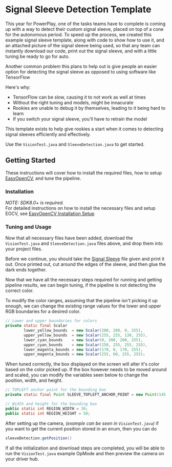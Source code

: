 # Signal Sleeve Detection Template
This year for PowerPlay, one of the tasks teams have to complete is coming up with a way to detect their custom signal sleeve, placed on top of a cone for the autonomous period. To speed up the process, we created this example signal sleeve template, along with code to show how to use it, and an attached picture of the signal sleeve being used, so that any team can instantly download our code, print out the signal sleeve, and with a little tuning be ready to go for auto. 

Another common problem this plans to help out is give people an easier option for detecting the signal sleeve as opposed to using software like TensorFlow

Here's why:
* TensorFlow can be slow, causing it to not work as well at times
* Without the right tuning and models, might be innacurate
* Rookies are unable to debug it by themselves, leading to it being hard to learn
* If you switch your signal sleeve, you'll have to retrain the model

This template exists to help give rookies a start when it comes to detecting signal sleeves efficiently and effectively.

Use the `VisionTest.java` and `SleeveDetection.java` to get started.

## Getting Started

These instructions will cover how to install the required files, how to setup [EasyOpenCV](https://github.com/OpenFTC/EasyOpenCV), and tune the pipeline.

### Installation

_NOTE: SDK8.0+ is required._<br />
For detailed instructions on how to install the necessary files and setup EOCV, see [EasyOpenCV Installation Setup](https://github.com/OpenFTC/EasyOpenCV)

### Tuning and Usage

Now that all necessary files have been added, download the `VisionTest.java` and `SleeveDetection.java` files above, and drop them into your project files.

Before we continue, you should take the [Signal Sleeve](https://github.com/ProDCG/PowerPlaySleeveDetection/blob/main/signal-sleeve-template.png) file given and print it out. Once printed out, cut around the edges of the sleeve, and then glue the dark ends together.

Now that we have all the necessary steps required for running and getting pipeline results, we can begin tuning, if the pipeline is not detecting the correct color.

To modify the color ranges, assuming that the pipeline isn't picking it up enough, we can change the existing range values for the lower and upper RGB boundaries for a desired color. <br />
```java
// Lower and upper boundaries for colors
private static final Scalar
        lower_yellow_bounds  = new Scalar(200, 200, 0, 255),
        upper_yellow_bounds  = new Scalar(255, 255, 130, 255),
        lower_cyan_bounds    = new Scalar(0, 200, 200, 255),
        upper_cyan_bounds    = new Scalar(150, 255, 255, 255),
        lower_magenta_bounds = new Scalar(170, 0, 170, 255),
        upper_magenta_bounds = new Scalar(255, 60, 255, 255);
```

When tuned correctly, the box displayed on the screen will alter it's color based on the color picked up. If the box however needs to be moved around and scaled, you can modify the variables seen below to change the position, width, and height.<br />
```java
// TOPLEFT anchor point for the bounding box
private static final Point SLEEVE_TOPLEFT_ANCHOR_POINT = new Point(145, 168);

// Width and height for the bounding box
public static int REGION_WIDTH = 30;
public static int REGION_HEIGHT = 50;
```

After setting up the camera, _(example can be seen in `VisionTest.java`)_ if you want to get the current position stored in an enum, then you can do
```java
sleeveDetection.getPosition()
```

If all the initialization and download steps are completed, you will be able to run the `VisionTest.java` example OpMode and then preview the camera on your driver hub.




